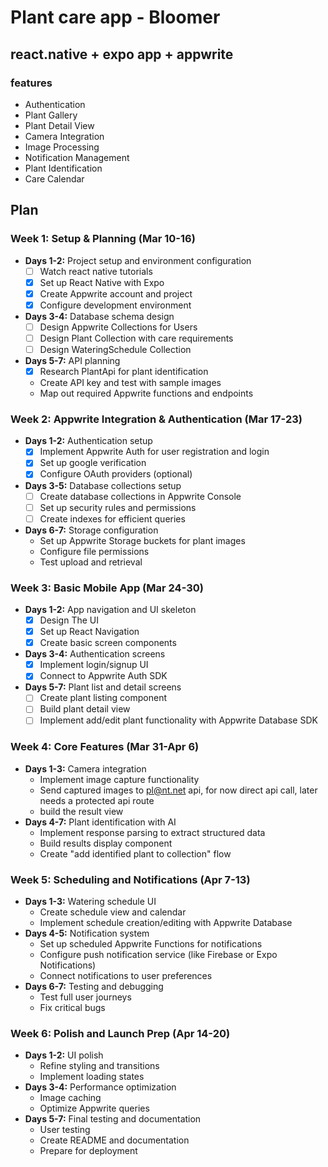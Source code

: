 # Plant care app - Bloomer

## react.native  + expo app + appwrite

### features
 - Authentication
 - Plant Gallery
 - Plant Detail View
 - Camera Integration
 - Image Processing
 - Notification Management
 - Plant Identification
 - Care Calendar

## Plan

### Week 1: Setup & Planning (Mar 10-16)

- **Days 1-2:** Project setup and environment configuration
	- [ ] Watch react native tutorials
	- [x] Set up React Native with Expo
    - [x] Create Appwrite account and project
    - [x] Configure development environment
- **Days 3-4:** Database schema design
    - [ ] Design Appwrite Collections for Users
    - [ ] Design Plant Collection with care requirements
    - [ ] Design WateringSchedule Collection
- **Days 5-7:** API planning
    - [x] Research PlantApi for plant identification
    - Create API key and test with sample images
    - Map out required Appwrite functions and endpoints

### Week 2: Appwrite Integration & Authentication (Mar 17-23)

- **Days 1-2:** Authentication setup
    - [x] Implement Appwrite Auth for user registration and login
    - [x] Set up google verification
    - [x] Configure OAuth providers (optional)
- **Days 3-5:** Database collections setup
    - [ ] Create database collections in Appwrite Console
    - [ ] Set up security rules and permissions
    - [ ] Create indexes for efficient queries
- **Days 6-7:** Storage configuration
    - Set up Appwrite Storage buckets for plant images
    - Configure file permissions
    - Test upload and retrieval

### Week 3: Basic Mobile App (Mar 24-30)

- **Days 1-2:** App navigation and UI skeleton
    - [x] Design The UI
    - [x] Set up React Navigation
    - [x] Create basic screen components
- **Days 3-4:** Authentication screens
    - [x] Implement login/signup UI
    - [x] Connect to Appwrite Auth SDK
- **Days 5-7:** Plant list and detail screens
    - [ ] Create plant listing component
    - [ ] Build plant detail view
    - [ ] Implement add/edit plant functionality with Appwrite Database SDK

### Week 4: Core Features (Mar 31-Apr 6)

- **Days 1-3:** Camera integration
    - Implement image capture functionality
    - Send captured images to pl@nt.net api, for now direct api call, later needs a protected api route
    - build the result view
- **Days 4-7:** Plant identification with AI
    - Implement response parsing to extract structured data
    - Build results display component
    - Create "add identified plant to collection" flow

### Week 5: Scheduling and Notifications (Apr 7-13)

- **Days 1-3:** Watering schedule UI
    - Create schedule view and calendar
    - Implement schedule creation/editing with Appwrite Database
- **Days 4-5:** Notification system
    - Set up scheduled Appwrite Functions for notifications
    - Configure push notification service (like Firebase or Expo Notifications)
    - Connect notifications to user preferences
- **Days 6-7:** Testing and debugging
    - Test full user journeys
    - Fix critical bugs

### Week 6: Polish and Launch Prep (Apr 14-20)

- **Days 1-2:** UI polish
    - Refine styling and transitions
    - Implement loading states
- **Days 3-4:** Performance optimization
    - Image caching
    - Optimize Appwrite queries
- **Days 5-7:** Final testing and documentation
    - User testing
    - Create README and documentation
    - Prepare for deployment